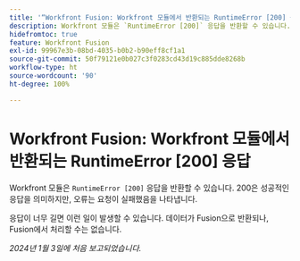 ```yaml
---
title: '“Workfront Fusion: Workfront 모듈에서 반환되는 RuntimeError [200] 응답”'
description: Workfront 모듈은 `RuntimeError [200]` 응답을 반환할 수 있습니다. 200은 성공적인 응답을 의미하지만, 오류는 요청이 실패했음을 나타냅니다.
hidefromtoc: true
feature: Workfront Fusion
exl-id: 99967e3b-08bd-4035-b0b2-b90eff8cf1a1
source-git-commit: 50f79121e0b027c3f0283cd43d19c885dde8268b
workflow-type: ht
source-wordcount: '90'
ht-degree: 100%

---
```


# Workfront Fusion: Workfront 모듈에서 반환되는 RuntimeError [200] 응답

<!--

>[!NOTE]
>
>This issue was fixed on March 28, 2024.

-->

Workfront 모듈은 `RuntimeError [200]` 응답을 반환할 수 있습니다. 200은 성공적인 응답을 의미하지만, 오류는 요청이 실패했음을 나타냅니다.

응답이 너무 길면 이런 일이 발생할 수 있습니다. 데이터가 Fusion으로 반환되나, Fusion에서 처리할 수는 없습니다.

_2024년 1월 3일에 처음 보고되었습니다._
